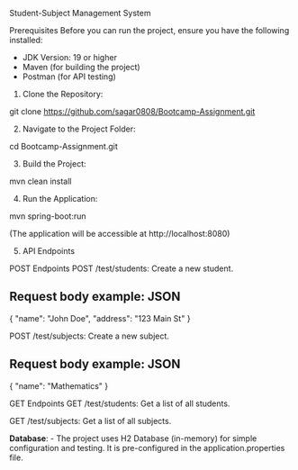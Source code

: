 Student-Subject Management System

Prerequisites
Before you can run the project, ensure you have the following installed:

- JDK Version: 19 or higher
- Maven (for building the project)
- Postman (for API testing)

1. Clone the Repository:
   
git clone https://github.com/sagar0808/Bootcamp-Assignment.git

2. Navigate to the Project Folder:

cd Bootcamp-Assignment.git

3. Build the Project:

mvn clean install

4. Run the Application:

mvn spring-boot:run

(The application will be accessible at http://localhost:8080)

5. API Endpoints

POST Endpoints
POST /test/students: Create a new student.

Request body example:
JSON
-
{
    "name": "John Doe",
    "address": "123 Main St"
}

POST /test/subjects: Create a new subject.

Request body example: 
JSON
-
{
    "name": "Mathematics"
}


GET Endpoints
GET /test/students: Get a list of all students.

GET /test/subjects: Get a list of all subjects.


**Database**: -
The project uses H2 Database (in-memory) for simple configuration and testing. It is pre-configured in the application.properties file.
